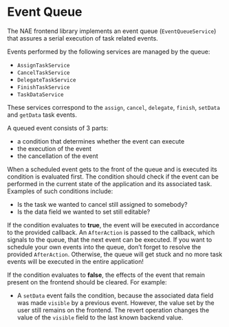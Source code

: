 # Event Queue

The NAE frontend library implements an event queue (`EventQueueService`) that assures a serial execution of task related
events.

Events performed by the following services are managed by the queue:

* `AssignTaskService`
* `CancelTaskService`
* `DelegateTaskService`
* `FinishTaskService`
* `TaskDataService`

These services correspond to the `assign`, `cancel`, `delegate`, `finish`, `setData` and `getData` task events.

A queued event consists of 3 parts:

* a condition that determines whether the event can execute
* the execution of the event
* the cancellation of the event

When a scheduled event gets to the front of the queue and is executed its condition is evaluated first. The condition
should check if the event can be performed in the current state of the application and its associated task. Examples of
such conditions include:

* Is the task we wanted to cancel still assigned to somebody?
* Is the data field we wanted to set still editable?

If the condition evaluates to **true**, the event will be executed in accordance to the provided callback.
An `AfterAction` is passed to the callback, which signals to the queue, that the next event can be executed. If you want
to schedule your own events into the queue, don’t forget to resolve the provided `AfterAction`. Otherwise, the queue
will get stuck and no more task events will be executed in the entire application!

If the condition evaluates to **false**, the effects of the event that remain present on the frontend should be cleared.
For example:

* A `setData` event fails the condition, because the associated data field was made `visible` by a previous event.
  However, the value set by the user still remains on the frontend. The revert operation changes the value of
  the `visible` field to the last known backend value.